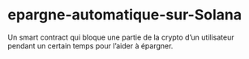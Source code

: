 # epargne-automatique-sur-Solana
Un smart contract qui bloque une partie de la crypto d’un utilisateur pendant un certain temps pour l’aider à épargner.
